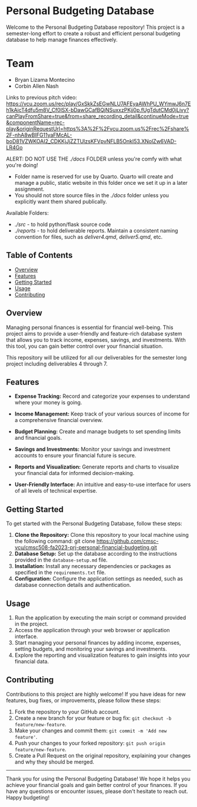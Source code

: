# Personal Budgeting Database

Welcome to the Personal Budgeting Database repository! This project is a semester-long effort to create a robust and efficient personal budgeting database to help manage finances effectively.

# Team
- Bryan Lizama Montecino
- Corbin Allen Nash

Links to previous pitch video:
<https://vcu.zoom.us/rec/play/GxSkkZsEGwNLU7AFEyaAWhPU_WYmwJ6n7Eh1kAicT4dfu5m8V_Cf0lSX-bDawGCafBQjNSuxxzPKjj0p.fUgTdutCMd0jLivy?canPlayFromShare=true&from=share_recording_detail&continueMode=true&componentName=rec-play&originRequestUrl=https%3A%2F%2Fvcu.zoom.us%2Frec%2Fshare%2F-nhA8wBIFG11yaFMcAL-boD81VZWKOAI2_CDKKjJjZZTUlzsKFVpvNFLB5OnkI53.XNolZw6VAD-LR4Go>

ALERT: DO NOT USE THE *./docs* FOLDER unless you're comfy with what you're doing!
- Folder name is reserved for use by Quarto. Quarto will create and manage a public, static website in this folder once we set it up in a later assignment.
- You should not store source files in the *./docs* folder unless you explicitly want them shared publically.

Available Folders:
- *./src* - to hold python/flask source code
- *./reports* - to hold deliverable reports. Maintain a consistent naming convention for files, such as *deliver4.qmd*, *deliver5.qmd*, etc.

## Table of Contents
- [Overview](#overview)
- [Features](#features)
- [Getting Started](#getting-started)
- [Usage](#usage)
- [Contributing](#contributing)

## Overview

Managing personal finances is essential for financial well-being. This project aims to provide a user-friendly and feature-rich database system that allows you to track income, expenses, savings, and investments. With this tool, you can gain better control over your financial situation.

This repository will be utilized for all our deliverables for the semester long project including deliverables 4 through 7.

## Features

- **Expense Tracking:** Record and categorize your expenses to understand where your money is going.

- **Income Management:** Keep track of your various sources of income for a comprehensive financial overview.

- **Budget Planning:** Create and manage budgets to set spending limits and financial goals.

- **Savings and Investments:** Monitor your savings and investment accounts to ensure your financial future is secure.

- **Reports and Visualization:** Generate reports and charts to visualize your financial data for informed decision-making.

- **User-Friendly Interface:** An intuitive and easy-to-use interface for users of all levels of technical expertise.

## Getting Started

To get started with the Personal Budgeting Database, follow these steps:
1. **Clone the Repository:** Clone this repository to your local machine using the following command: git clone https://github.com/cmsc-vcu/cmsc508-fa2023-prj-personal-financial-budgeting.git
2. **Database Setup:** Set up the database according to the instructions provided in the `database-setup.md` file.
3. **Installation:** Install any necessary dependencies or packages as specified in the `requirements.txt` file.
4. **Configuration:** Configure the application settings as needed, such as database connection details and authentication.

## Usage

1. Run the application by executing the main script or command provided in the project.
2. Access the application through your web browser or application interface.
3. Start managing your personal finances by adding income, expenses, setting budgets, and monitoring your savings and investments.
4. Explore the reporting and visualization features to gain insights into your financial data.

## Contributing

Contributions to this project are highly welcome! If you have ideas for new features, bug fixes, or improvements, please follow these steps:
1. Fork the repository to your GitHub account.
2. Create a new branch for your feature or bug fix: `git checkout -b feature/new-feature`.
3. Make your changes and commit them: `git commit -m 'Add new feature'`.
4. Push your changes to your forked repository: `git push origin feature/new-feature`.
5. Create a Pull Request on the original repository, explaining your changes and why they should be merged.

---
Thank you for using the Personal Budgeting Database! We hope it helps you achieve your financial goals and gain better control of your finances. If you have any questions or encounter issues, please don't hesitate to reach out. Happy budgeting!
